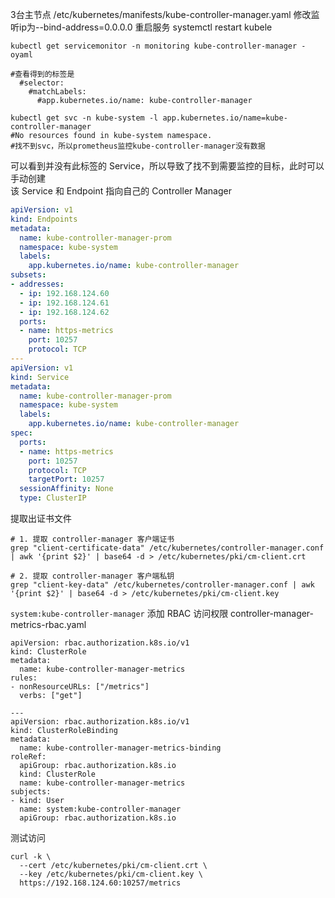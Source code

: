 3台主节点 /etc/kubernetes/manifests/kube-controller-manager.yaml  修改监听ip为--bind-address=0.0.0.0
重启服务 systemctl restart kubele
```shell
kubectl get servicemonitor -n monitoring kube-controller-manager -oyaml

#查看得到的标签是
  #selector:
    #matchLabels:
      #app.kubernetes.io/name: kube-controller-manager

kubectl get svc -n kube-system -l app.kubernetes.io/name=kube-controller-manager
#No resources found in kube-system namespace.
#找不到svc，所以prometheus监控kube-controller-manager没有数据
```
可以看到并没有此标签的 Service，所以导致了找不到需要监控的目标，此时可以手动创建  
该 Service 和 Endpoint 指向自己的 Controller Manager
```yaml
apiVersion: v1
kind: Endpoints
metadata:
  name: kube-controller-manager-prom
  namespace: kube-system
  labels:
    app.kubernetes.io/name: kube-controller-manager
subsets:
- addresses:
  - ip: 192.168.124.60
  - ip: 192.168.124.61
  - ip: 192.168.124.62
  ports:
  - name: https-metrics
    port: 10257
    protocol: TCP
---
apiVersion: v1
kind: Service
metadata:
  name: kube-controller-manager-prom
  namespace: kube-system
  labels:
    app.kubernetes.io/name: kube-controller-manager
spec:
  ports:
  - name: https-metrics
    port: 10257
    protocol: TCP
    targetPort: 10257
  sessionAffinity: None
  type: ClusterIP
```

提取出证书文件
```shell
# 1. 提取 controller-manager 客户端证书
grep "client-certificate-data" /etc/kubernetes/controller-manager.conf | awk '{print $2}' | base64 -d > /etc/kubernetes/pki/cm-client.crt

# 2. 提取 controller-manager 客户端私钥
grep "client-key-data" /etc/kubernetes/controller-manager.conf | awk '{print $2}' | base64 -d > /etc/kubernetes/pki/cm-client.key

```
`system:kube-controller-manager` 添加 RBAC 访问权限
controller-manager-metrics-rbac.yaml
```shell
apiVersion: rbac.authorization.k8s.io/v1
kind: ClusterRole
metadata:
  name: kube-controller-manager-metrics
rules:
- nonResourceURLs: ["/metrics"]
  verbs: ["get"]

---
apiVersion: rbac.authorization.k8s.io/v1
kind: ClusterRoleBinding
metadata:
  name: kube-controller-manager-metrics-binding
roleRef:
  apiGroup: rbac.authorization.k8s.io
  kind: ClusterRole
  name: kube-controller-manager-metrics
subjects:
- kind: User
  name: system:kube-controller-manager
  apiGroup: rbac.authorization.k8s.io

```
测试访问
```shell
curl -k \
  --cert /etc/kubernetes/pki/cm-client.crt \
  --key /etc/kubernetes/pki/cm-client.key \
  https://192.168.124.60:10257/metrics

```





